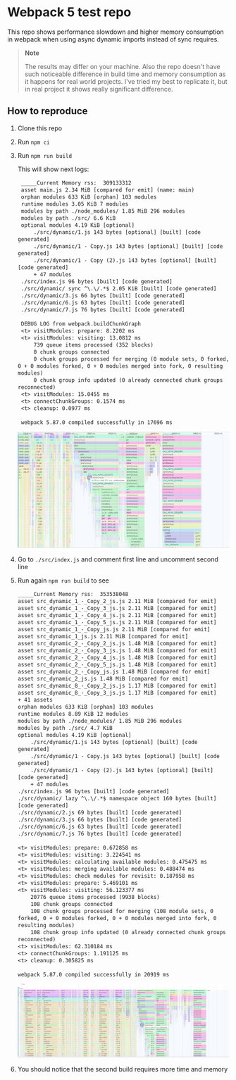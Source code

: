 # Webpack 5 test repo

This repo shows performance slowdown and higher memory consumption in webpack when using async dynamic imports instead of sync requires.

> **Note**
>
> The results may differ on your machine.
> Also the repo doesn't have such noticeable difference in build time and memory consumption as it happens for real world projects. I've tried my best to replicate it, but in real project it shows really significant difference.

## How to reproduce

1. Clone this repo
2. Run `npm ci`
3. Run `npm run build`

   This will show next logs:
   ```
    _____Current Memory rss:  309133312
    asset main.js 2.34 MiB [compared for emit] (name: main)
    orphan modules 633 KiB [orphan] 103 modules
    runtime modules 3.05 KiB 7 modules
    modules by path ./node_modules/ 1.85 MiB 296 modules
    modules by path ./src/ 6.6 KiB
    optional modules 4.19 KiB [optional]
        ./src/dynamic/1.js 143 bytes [optional] [built] [code generated]
        ./src/dynamic/1 - Copy.js 143 bytes [optional] [built] [code generated]
        ./src/dynamic/1 - Copy (2).js 143 bytes [optional] [built] [code generated]
        + 47 modules
    ./src/index.js 96 bytes [built] [code generated]
    ./src/dynamic/ sync ^\.\/.*$ 2.05 KiB [built] [code generated]
    ./src/dynamic/3.js 66 bytes [built] [code generated]
    ./src/dynamic/6.js 63 bytes [built] [code generated]
    ./src/dynamic/7.js 76 bytes [built] [code generated]

    DEBUG LOG from webpack.buildChunkGraph
    <t> visitModules: prepare: 8.2202 ms
    <t> visitModules: visiting: 13.0812 ms
        739 queue items processed (352 blocks)
        0 chunk groups connected
        0 chunk groups processed for merging (0 module sets, 0 forked, 0 + 0 modules forked, 0 + 0 modules merged into fork, 0 resulting modules)
        0 chunk group info updated (0 already connected chunk groups reconnected)
    <t> visitModules: 15.0455 ms
    <t> connectChunkGroups: 0.1574 ms
    <t> cleanup: 0.0977 ms

    webpack 5.87.0 compiled successfully in 17696 ms
   ```

    ![cpu profile](profile/cpu-require-sync.png)

4. Go to `./src/index.js` and comment first line and uncomment second line
5. Run again `npm run build` to see
    ```
    _____Current Memory rss:  353538048
    asset src_dynamic_1_-_Copy_2_js.js 2.11 MiB [compared for emit]
    asset src_dynamic_1_-_Copy_3_js.js 2.11 MiB [compared for emit]
    asset src_dynamic_1_-_Copy_4_js.js 2.11 MiB [compared for emit]
    asset src_dynamic_1_-_Copy_5_js.js 2.11 MiB [compared for emit]
    asset src_dynamic_1_-_Copy_js.js 2.11 MiB [compared for emit]
    asset src_dynamic_1_js.js 2.11 MiB [compared for emit]
    asset src_dynamic_2_-_Copy_2_js.js 1.48 MiB [compared for emit]
    asset src_dynamic_2_-_Copy_3_js.js 1.48 MiB [compared for emit]
    asset src_dynamic_2_-_Copy_4_js.js 1.48 MiB [compared for emit]
    asset src_dynamic_2_-_Copy_5_js.js 1.48 MiB [compared for emit]
    asset src_dynamic_2_-_Copy_js.js 1.48 MiB [compared for emit]
    asset src_dynamic_2_js.js 1.48 MiB [compared for emit]
    asset src_dynamic_8_-_Copy_2_js.js 1.17 MiB [compared for emit]
    asset src_dynamic_8_-_Copy_3_js.js 1.17 MiB [compared for emit]
    + 41 assets
    orphan modules 633 KiB [orphan] 103 modules
    runtime modules 8.89 KiB 12 modules
    modules by path ./node_modules/ 1.85 MiB 296 modules
    modules by path ./src/ 4.7 KiB
    optional modules 4.19 KiB [optional]
        ./src/dynamic/1.js 143 bytes [optional] [built] [code generated]
        ./src/dynamic/1 - Copy.js 143 bytes [optional] [built] [code generated]
        ./src/dynamic/1 - Copy (2).js 143 bytes [optional] [built] [code generated]
        + 47 modules
    ./src/index.js 96 bytes [built] [code generated]
    ./src/dynamic/ lazy ^\.\/.*$ namespace object 160 bytes [built] [code generated]
    ./src/dynamic/2.js 69 bytes [built] [code generated]
    ./src/dynamic/3.js 66 bytes [built] [code generated]
    ./src/dynamic/6.js 63 bytes [built] [code generated]
    ./src/dynamic/7.js 76 bytes [built] [code generated]

    <t> visitModules: prepare: 0.672858 ms
    <t> visitModules: visiting: 3.224541 ms
    <t> visitModules: calculating available modules: 0.475475 ms
    <t> visitModules: merging available modules: 0.488474 ms
    <t> visitModules: check modules for revisit: 0.187958 ms
    <t> visitModules: prepare: 5.469101 ms
    <t> visitModules: visiting: 56.123377 ms
        20776 queue items processed (9938 blocks)
        108 chunk groups connected
        108 chunk groups processed for merging (108 module sets, 0 forked, 0 + 0 modules forked, 0 + 0 modules merged into fork, 0 resulting modules)
        108 chunk group info updated (0 already connected chunk groups reconnected)
    <t> visitModules: 62.310184 ms
    <t> connectChunkGroups: 1.191125 ms
    <t> cleanup: 0.305825 ms

    webpack 5.87.0 compiled successfully in 20919 ms
    ```

    ![cpu profile](profile/cpu-import-async.png)
6. You should notice that the second build requires more time and memory